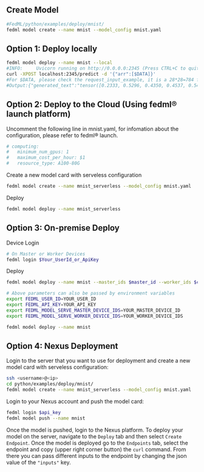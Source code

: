## Create Model
```sh
#FedML/python/examples/deploy/mnist/
fedml model create --name mnist --model_config mnist.yaml
```
## Option 1: Deploy locally
```sh
fedml model deploy --name mnist --local
#INFO:     Uvicorn running on http://0.0.0.0:2345 (Press CTRL+C to quit)
curl -XPOST localhost:2345/predict -d '{"arr":[$DATA]}'
#For $DATA, please check the request_input_example, it is a 28*28=784 float array
#Output:{"generated_text":"tensor([0.2333, 0.5296, 0.4350, 0.4537, 0.5424, 0.4583, 0.4803, 0.2862, 0.5507,\n        0.8683], grad_fn=<SigmoidBackward0>)"}
```
## Option 2: Deploy to the Cloud (Using fedml® launch platform)
Uncomment the following line in mnist.yaml,
for infomation about the configuration, please refer to fedml® launch.
```yaml
# computing:
#   minimum_num_gpus: 1
#   maximum_cost_per_hour: $1
#   resource_type: A100-80G
```
Create a new model card with serveless configuration
```sh
fedml model create --name mnist_serverless --model_config mnist.yaml
```
Deploy
```sh
fedml model deploy --name mnist_serverless
```
## Option 3: On-premise Deploy
Device Login
```sh
# On Master or Worker Devices
fedml login $Your_UserId_or_ApiKey
```
Deploy
```sh
fedml model deploy --name mnist --master_ids $master_id --worker_ids $client_id --user_id $usr_id --api_key $api_key
```
```sh
# Above parameters can also be passed by environment variables
export FEDML_USER_ID=YOUR_USER_ID
export FEDML_API_KEY=YOUR_API_KEY
export FEDML_MODEL_SERVE_MASTER_DEVICE_IDS=YOUR_MASTER_DEVICE_ID
export FEDML_MODEL_SERVE_WORKER_DEVICE_IDS=YOUR_WORKER_DEVICE_IDS

fedml model deploy --name mnist
```

## Option 4: Nexus Deployment
Login to the server that you want to use for deployment and create a new model card with serveless configuration:
```sh
ssh <username>@<ip>
cd python/examples/deploy/mnist/
fedml model create --name mnist_serverless --model_config mnist.yaml
```
Login to your Nexus account and push the model card:
```sh
fedml login $api_key
fedml model push --name mnist
```
Once the model is pushed, login to the Nexus platform. To deploy your model on the server, navigate to the `Deploy` tab and then select `Create Endpoint`. Once the model is deployed go to the `Endpoints` tab, select the endpoint and copy (upper right corner button) the `curl` command. From there you can pass different inputs to the endpoint by changing the json value of the `"inputs"` key.
